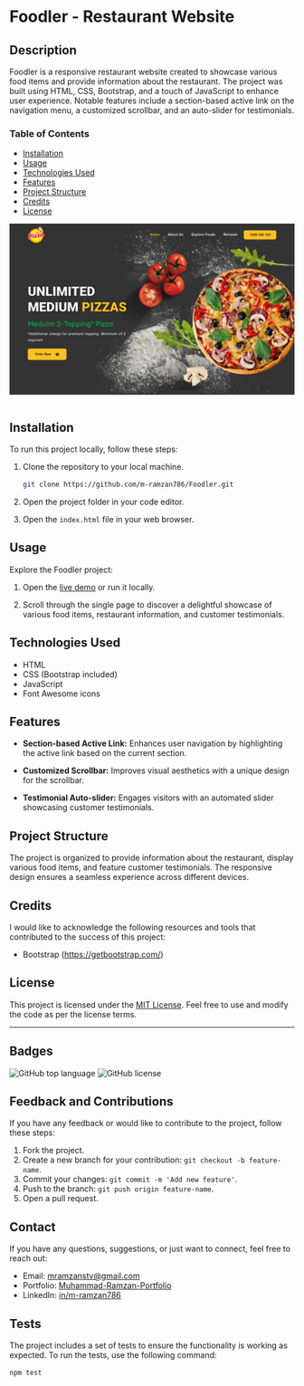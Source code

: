 # Foodler - Restaurant Website

## Description

Foodler is a responsive restaurant website created to showcase various food items and provide information about the restaurant. The project was built using HTML, CSS, Bootstrap, and a touch of JavaScript to enhance user experience. Notable features include a section-based active link on the navigation menu, a customized scrollbar, and an auto-slider for testimonials.

### Table of Contents

- [Installation](#installation)
- [Usage](#usage)
- [Technologies Used](#technologies-used)
- [Features](#features)
- [Project Structure](#project-structure)
- [Credits](#credits)
- [License](#license)

![Foodler - Restaurant Website Screenshot](images/foodler-thumbnail.png)

## Installation

To run this project locally, follow these steps:

1. Clone the repository to your local machine.
    ```bash
    git clone https://github.com/m-ramzan786/Foodler.git
    ```

2. Open the project folder in your code editor.

3. Open the `index.html` file in your web browser.

## Usage

Explore the Foodler project:

1. Open the [live demo](https://foodler.vercel.app/) or run it locally.

2. Scroll through the single page to discover a delightful showcase of various food items, restaurant information, and customer testimonials.

## Technologies Used

- HTML
- CSS (Bootstrap included)
- JavaScript
- Font Awesome icons

## Features

- **Section-based Active Link:** Enhances user navigation by highlighting the active link based on the current section.
  
- **Customized Scrollbar:** Improves visual aesthetics with a unique design for the scrollbar.

- **Testimonial Auto-slider:** Engages visitors with an automated slider showcasing customer testimonials.

## Project Structure

The project is organized to provide information about the restaurant, display various food items, and feature customer testimonials. The responsive design ensures a seamless experience across different devices.

## Credits

I would like to acknowledge the following resources and tools that contributed to the success of this project:

- Bootstrap (https://getbootstrap.com/)

## License

This project is licensed under the [MIT License](LICENSE). Feel free to use and modify the code as per the license terms.

---

## Badges

![GitHub top language](https://img.shields.io/github/languages/top/m-ramzan786/Foodler)
![GitHub license](https://img.shields.io/github/license/m-ramzan786/Foodler)

## Feedback and Contributions

If you have any feedback or would like to contribute to the project, follow these steps:

1. Fork the project.
2. Create a new branch for your contribution: `git checkout -b feature-name`.
3. Commit your changes: `git commit -m 'Add new feature'`.
4. Push to the branch: `git push origin feature-name`.
5. Open a pull request.

## Contact

If you have any questions, suggestions, or just want to connect, feel free to reach out:

- Email: [mramzanstv@gmail.com](mramzanstv@gmail.com)
- Portfolio: [Muhammad-Ramzan-Portfolio](https://your-portfolio.com)
- LinkedIn: [in/m-ramzan786](https://www.linkedin.com/in/m-ramzan786/)

## Tests

The project includes a set of tests to ensure the functionality is working as expected. To run the tests, use the following command:
```bash
npm test
